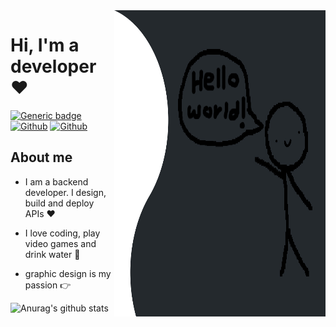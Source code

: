 <img align="right" width="338" height="490" src="https://github.com/Maaato/Maaato/blob/master/img/bgp.jpg">


# Hi, I'm a developer ♥

[![Generic badge](https://img.shields.io/badge/Maaato-v1.0-brightgreen.svg)](https://shields.io/)
[![Github](https://img.shields.io/github/followers/Maaato?style=social)](https://github.com/Maaato)
[![Github](https://img.shields.io/github/last-commit/Maaato/Maaato)](https://github.com/Maaato/Maaato)

## About me

- I am a backend developer. I design, build and deploy APIs ♥

- I love coding, play video games and drink water 💁

- graphic design is my passion 👉

![Anurag's github stats](https://github-readme-stats.vercel.app/api?username=Maaato&show_icons=true&theme=tokyonight)
